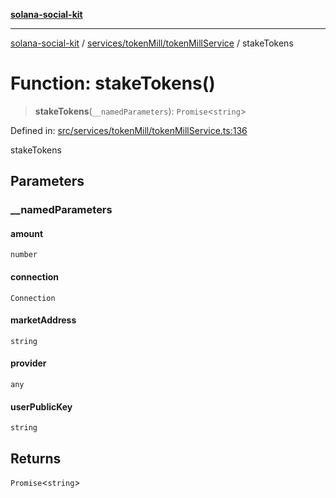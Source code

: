[**solana-social-kit**](../../../../README.md)

***

[solana-social-kit](../../../../README.md) / [services/tokenMill/tokenMillService](../README.md) / stakeTokens

# Function: stakeTokens()

> **stakeTokens**(`__namedParameters`): `Promise`\<`string`\>

Defined in: [src/services/tokenMill/tokenMillService.ts:136](https://github.com/SendArcade/solana-social-starter/blob/03568260ca96ed63f77049843c721de1cb011893/src/services/tokenMill/tokenMillService.ts#L136)

stakeTokens

## Parameters

### \_\_namedParameters

#### amount

`number`

#### connection

`Connection`

#### marketAddress

`string`

#### provider

`any`

#### userPublicKey

`string`

## Returns

`Promise`\<`string`\>

